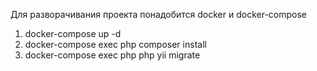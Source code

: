 Для разворачивания проекта понадобится docker и docker-compose

1) docker-compose up -d
2) docker-compose exec php composer install
3) docker-compose exec php php yii migrate